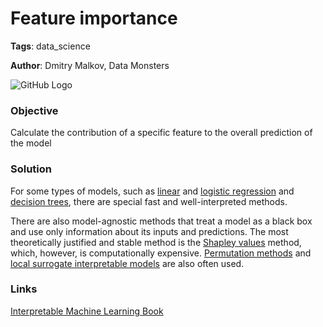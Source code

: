 # Feature importance

**Tags**: data_science

**Author**: Dmitry Malkov, Data Monsters

![GitHub Logo](https://progi.pro/media/main/4d/a7/34/4da73418da5e7bbb50fb3cec58f7846d.png)

### Objective

Calculate the contribution of a specific feature to the overall prediction of the model

### Solution

For some types of models, such as [linear]() and [logistic regression]() and [decision trees](), there are special fast and well-interpreted methods.

There are also model-agnostic methods that treat a model as a black box and use only information about its inputs and predictions. The most theoretically justified and stable method is the [Shapley values](https://github.com/ml-patterns/ml-patterns/blob/main/patterns/shapley_values_v1.md) method, which, however, is computationally expensive. [Permutation methods]() and [local surrogate interpretable models]()  are also often used.

### Links

[Interpretable Machine Learning Book](https://christophm.github.io/interpretable-ml-book/index.html)
